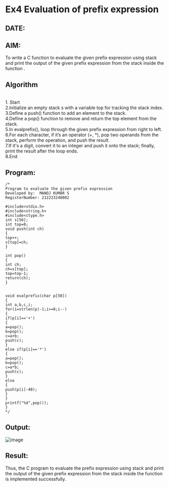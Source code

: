 # Ex4 Evaluation of prefix expression
## DATE:
## AIM:
To write a C function to evaluate the given prefix expression using stack and print the output of the given prefix expression from the stack inside the function . 

## Algorithm
<br>1. Start
<br>2.Initialize an empty stack s with a variable top for tracking the stack index.
<br>3.Define a push() function to add an element to the stack.
<br>4.Define a pop() function to remove and return the top element from the stack.
<br>5.In evalprefix(), loop through the given prefix expression from right to left.
<br>6.For each character, if it’s an operator (+, *), pop two operands from the stack, perform the operation, and push the result.
<br>7.If it's a digit, convert it to an integer and push it onto the stack; finally, print the result after the loop ends.
<br>8.End  

## Program:
```
/*
Program to evaluate the given prefix expression
Developed by:  MANOJ KUMAR S
RegisterNumber: 212223240082

#include<stdio.h> 
#include<string.h> 
#include<ctype.h> 
int s[50]; 
int top=0; 
void push(int ch) 
{ 
top++; 
s[top]=ch; 
} 
 
int pop() 
{ 
int ch; 
ch=s[top]; 
top=top-1; 
return(ch); 
} 
  
  
void evalprefix(char p[50]) 
{ 
int a,b,c,i; 
for(i=strlen(p)-1;i>=0;i--) 
{ 
if(p[i]=='+') 
{ 
a=pop(); 
b=pop(); 
c=a+b; 
push(c); 
} 
else if(p[i]=='*') 
{ 
a=pop(); 
b=pop(); 
c=a*b; 
push(c); 
} 
else 
{ 
push(p[i]-48); 
} 
} 
printf("%d",pop()); 
} 
*/
```

## Output:

![image](https://github.com/user-attachments/assets/c2863f62-6d17-4b34-a202-2dc259e837dd)


## Result:
Thus, the C program to evaluate the prefix expression using stack and print the output of the given prefix expression from the stack inside the function is implemented successfully.
